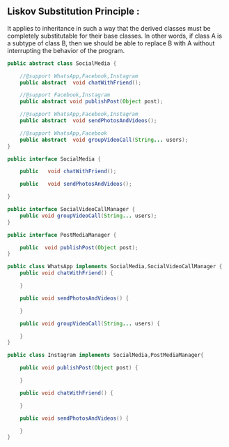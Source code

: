 ## Liskov Substitution Principle :
It applies to inheritance in such a way that the derived classes must be completely substitutable for their base classes. In other words, if class A is a subtype of class B, then we should be able to replace B with A without interrupting the behavior of the program.


```java
public abstract class SocialMedia {

    //@support WhatsApp,Facebook,Instagram
    public abstract  void chatWithFriend();

    //@support Facebook,Instagram
    public abstract void publishPost(Object post);

    //@support WhatsApp,Facebook,Instagram
    public abstract  void sendPhotosAndVideos();

    //@support WhatsApp,Facebook
    public abstract  void groupVideoCall(String... users);
}
```

```java
public interface SocialMedia {

    public   void chatWithFriend();

    public   void sendPhotosAndVideos();

}

```

```java
public interface SocialVideoCallManager {
    public void groupVideoCall(String... users);
}
```

```java
public interface PostMediaManager {

    public  void publishPost(Object post);
}
```

```java
public class WhatsApp implements SocialMedia,SocialVideoCallManager {
    public void chatWithFriend() {

    }

    public void sendPhotosAndVideos() {

    }

    public void groupVideoCall(String... users) {

    }
}
```


```java
public class Instagram implements SocialMedia,PostMediaManager{

    public void publishPost(Object post) {

    }

    public void chatWithFriend() {

    }

    public void sendPhotosAndVideos() {

    }
}
```
